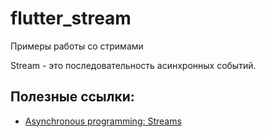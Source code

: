 # flutter_stream

Примеры работы со стримами

Stream - это последовательность асинхронных событий.

## Полезные ссылки:
- [Asynchronous programming: Streams](https://dart.dev/tutorials/language/streams)

